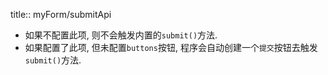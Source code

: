 title:: myForm/submitApi

- 如果不配置此项, 则不会触发内置的`submit()`方法.
- 如果配置了此项, 但未配置`buttons`按钮, 程序会自动创建一个`提交`按钮去触发`submit()`方法.